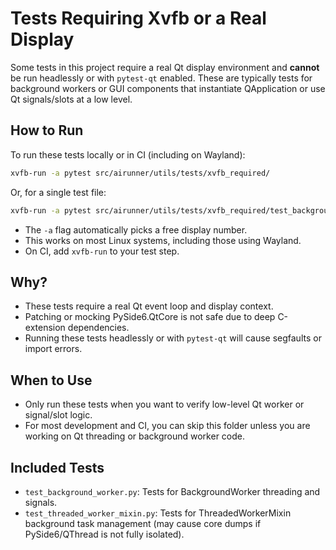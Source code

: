 # Tests Requiring Xvfb or a Real Display

Some tests in this project require a real Qt display environment and **cannot** be run headlessly or with `pytest-qt` enabled. These are typically tests for background workers or GUI components that instantiate QApplication or use Qt signals/slots at a low level.

## How to Run

To run these tests locally or in CI (including on Wayland):

```bash
xvfb-run -a pytest src/airunner/utils/tests/xvfb_required/
```

Or, for a single test file:

```bash
xvfb-run -a pytest src/airunner/utils/tests/xvfb_required/test_background_worker.py
```

- The `-a` flag automatically picks a free display number.
- This works on most Linux systems, including those using Wayland.
- On CI, add `xvfb-run` to your test step.

## Why?

- These tests require a real Qt event loop and display context.
- Patching or mocking PySide6.QtCore is not safe due to deep C-extension dependencies.
- Running these tests headlessly or with `pytest-qt` will cause segfaults or import errors.

## When to Use
- Only run these tests when you want to verify low-level Qt worker or signal/slot logic.
- For most development and CI, you can skip this folder unless you are working on Qt threading or background worker code.

## Included Tests
- `test_background_worker.py`: Tests for BackgroundWorker threading and signals.
- `test_threaded_worker_mixin.py`: Tests for ThreadedWorkerMixin background task management (may cause core dumps if PySide6/QThread is not fully isolated).
